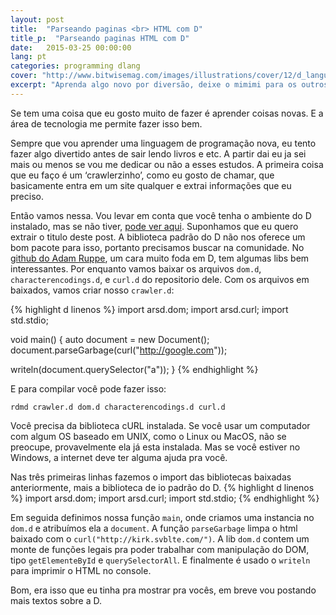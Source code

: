 ```yaml
---
layout: post
title:  "Parseando paginas <br> HTML com D"
title_p:  "Parseando paginas HTML com D"
date:   2015-03-25 00:00:00
lang: pt
categories: programming dlang
cover: "http://www.bitwisemag.com/images/illustrations/cover/12/d_language_cover.jpg"
excerpt: "Aprenda algo novo por diversão, deixe o mimimi para os outros"
---
```


Se tem uma coisa que eu gosto muito de fazer é aprender coisas novas. E a área de tecnologia me permite fazer isso bem.

Sempre que vou aprender uma linguagem de programação nova, eu tento fazer algo divertido antes de sair lendo livros e etc. A partir dai eu ja sei mais ou menos se vou me dedicar ou não a esses estudos. A primeira coisa que eu faço é um ‘crawlerzinho’, como eu gosto de chamar, que basicamente entra em um site qualquer e extrai informações que eu preciso.

Então vamos nessa. Vou levar em conta que você tenha o ambiente do D instalado, mas se não tiver, [pode ver aqui](http://dlang.org/). Suponhamos que eu quero extrair o titulo deste post. A biblioteca padrão do D não nos oferece um bom pacote para isso, portanto precisamos buscar na comunidade. No [github do Adam Ruppe](https://github.com/adamdruppe/arsd), um cara muito foda em D, tem algumas libs bem interessantes. Por enquanto vamos baixar os arquivos `dom.d`, `characterencodings.d`, e `curl.d` do repositorio dele. Com os arquivos em baixados, vamos criar nosso `crawler.d`:

{% highlight d linenos %}
import arsd.dom;
import arsd.curl;
import std.stdio;

void main() {
  auto document = new Document();
  document.parseGarbage(curl("http://google.com"));

  writeln(document.querySelector("a"));
}
{% endhighlight %}

E para compilar você pode fazer isso:

```rdmd crawler.d dom.d characterencodings.d curl.d```

Você precisa da biblioteca cURL instalada. Se você usar um computador com algum OS baseado em UNIX, como o Linux ou MacOS, não se preocupe, provavelmente ela já esta instalada. Mas se você estiver no Windows, a internet deve ter alguma ajuda pra você.

Nas três primeiras linhas fazemos o import das bibliotecas baixadas anteriormente, mais a biblioteca de io padrão do D.
{% highlight d linenos %}
import arsd.dom;
import arsd.curl;
import std.stdio;
{% endhighlight %}

Em seguida definimos nossa função `main`, onde criamos uma instancia no `dom.d` e atribuímos ela a `document`. A função `parseGarbage` limpa o html baixado com o ```curl("http://kirk.svblte.com/")```. A lib `dom.d` contem um monte de funções legais pra poder trabalhar com manipulação do DOM, tipo `getElementeById` e `querySelectorAll`. E finalmente é usado o `writeln` para imprimir o HTML no console.

Bom, era isso que eu tinha pra mostrar pra vocês, em breve vou postando mais textos sobre a D. 
